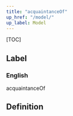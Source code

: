 ```yaml
---
title: "acquaintanceOf"
up_href: "/model/"
up_label: Model
---
```


[TOC]

## Label

### English
acquaintanceOf


## Definition



    
